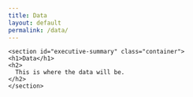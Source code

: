 ```yaml
---
title: Data
layout: default
permalink: /data/
---
```


<div class="communities">

  <div class="communities-intro">

    <section id="executive-summary" class="container">
    <h1>Data</h1>
    <h2>
      This is where the data will be.
    </h2>
    </section>
  </div>
</div>
